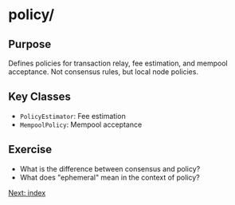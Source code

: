 # policy/

## Purpose
Defines policies for transaction relay, fee estimation, and mempool acceptance. Not consensus rules, but local node policies.

## Key Classes
- `PolicyEstimator`: Fee estimation
- `MempoolPolicy`: Mempool acceptance

## Exercise
- What is the difference between consensus and policy?
- What does "ephemeral" mean in the context of policy?

[Next: index](../index/README.md)
